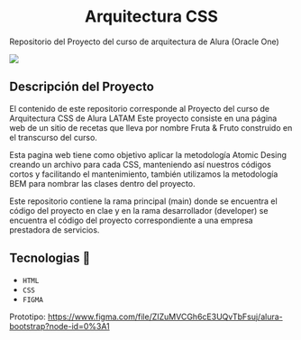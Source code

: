 <h1 align="center"> Arquitectura CSS </h1>

Repositorio del Proyecto del curso de arquitectura de Alura (Oracle One)


 <p align="left">
   <img src="https://img.shields.io/badge/Status-En%20desarrollo-yellowgreen">
</p>

## Descripción del Proyecto

El contenido de este repositorio corresponde al Proyecto del curso de Arquitectura CSS de Alura LATAM
Este proyecto consiste en una página web de un sitio de recetas que lleva por nombre Fruta & Fruto construido en el transcurso del curso.

Esta  pagina web tiene como objetivo aplicar la metodología Atomic Desing creando un archivo para cada CSS, manteniendo así nuestros códigos cortos y facilitando el mantenimiento, también utilizamos la metodología BEM para nombrar las clases dentro del proyecto.
 
Este repositorio  contiene la rama principal (main) donde se encuentra el código del proyecto en clae y en la rama desarrollador (developer) se encuentra el código del proyecto correspondiente a una empresa prestadora de servicios. 

## Tecnologias 🚀
- `HTML`
- `CSS`
- `FIGMA`

Prototipo: https://www.figma.com/file/ZIZuMVCGh6cE3UQvTbFsuj/alura-bootstrap?node-id=0%3A1

